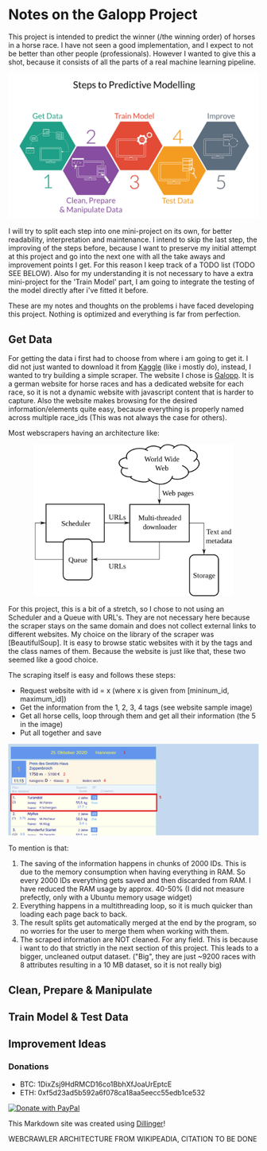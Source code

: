 # Notes on the Galopp Project

This project is intended to predict the winner (/the winning order) of horses in a horse race. I have not seen a good implementation, and I expect to not be better than other people (professionals). However I wanted to give this a shot, because it consists of all the parts of a real machine learning pipeline.

<p align="center"><img src="Project-Steps.jpg" width="600"></p>

I will try to split each step into one mini-project on its own, for better readability, interpretation and maintenance. I intend to skip the last step, the improving of the steps before, because I want to preserve my initial attempt at this project and go into the next one with all the take aways and improvement points I get. For this reason I keep track of a TODO list (TODO SEE BELOW). Also for my understanding it is not necessary to have a extra mini-project for the 'Train Model' part, I am going to integrate the testing of the model directly after i've fitted it before.

These are my notes and thoughts on the problems i have faced developing this project. Nothing is optimized and everything is far from perfection.

## Get Data

For getting the data i first had to choose from where i am going to get it. I did not just wanted to download it from [Kaggle] (like i mostly do), instead, I wanted to try building a simple scraper. The website I chose is [Galopp]. It is a german website for horse races and has a dedicated website for each race, so it is not a dynamic website with javascript content that is harder to capture. Also the website makes browsing for the desired information/elements quite easy, because everything is properly named across multiple race_ids (This was not always the case for others).

Most webscrapers having an architecture like:
<p align="center"><img src="1280px-WebCrawlerArchitecture.svg.png" width="400"></p>
For this project, this is a bit of a stretch, so I chose to not using an Scheduler and a Queue with URL's. They are not necessary here because the scraper stays on the same domain and  does not collect external links to different websites. My choice on the library of the scraper was [BeautifulSoup]. It is easy to browse static websites with it by the tags and the class names of them. Because the website is just like that, these two seemed like a good choice.

The scraping itself is easy and follows these steps:
- Request website with id = x (where x is given from [mininum_id, maximum_id])
- Get the information from the 1, 2, 3, 4 tags (see website sample image)
- Get all horse cells, loop through them and get all their information (the 5 in the image)
- Put all together and save

<p align="center"><img src="website.png" width="800"></p>

To mention is that:
1. The saving of the information happens in chunks of 2000 IDs. This is due to the memory consumption when having everything in RAM. So every 2000 IDs everything gets saved and then discarded from RAM. I have reduced the RAM usage by approx. 40-50% (I did not measure prefectly, only with a Ubuntu memory usage widget)
2. Everything happens in a multithreading loop, so it is much quicker than loading each page back to back.
3. The result splits get automatically merged at the end by the program, so no worries for the user to merge them when working with them.
4. The scraped information are NOT cleaned. For any field. This is because i want to do that strictly in the next section of this project. This leads to a bigger, uncleaned output dataset. ("Big", they are just ~9200 races with 8 attributes resulting in a 10 MB dataset, so it is not really big)

## Clean, Prepare & Manipulate

## Train Model & Test Data

## Improvement Ideas

### Donations

* BTC: 1DixZsj9HdRMCD16co1BbhXfJoaUrEptcE 
* ETH: 0xf5d23ad5b592a6f078ca18aa5eecc55edb1ce532
<a href="https://paypal.me/Mechamod">
  <img src="https://raw.githubusercontent.com/stefan-niedermann/paypal-donate-button/master/paypal-donate-button.png" alt="Donate with PayPal" width="170"/>
</a>



This Markdown site was created using [Dillinger]!

WEBCRAWLER ARCHITECTURE FROM WIKIPEADIA, CITATION TO BE DONE

[//]: # (These are reference links used in the body)
   [PyQt5]: <https://riverbankcomputing.com/software/pyqt/downloadr>
   [Galopp]: <https://www.galopp-statistik.de/>
   [BeautifulSoup]: <https://www.crummy.com/software/BeautifulSoup/>
   [Kaggle]: <https://www.kaggle.com/>
   [Dillinger]: <https://dillinger.io/>

